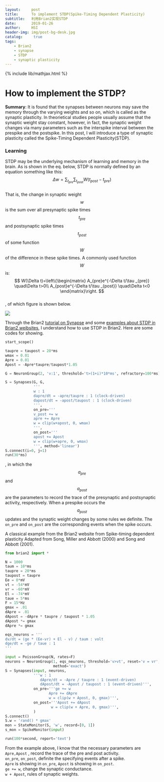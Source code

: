 ```yaml
---
layout:     post
title:      To implement STDP(Spike-Timing Dependent Plasticity)
subtitle:   利用Brian2实现STDP
date:       2019-01-26
author:     HSI
header-img: img/post-bg-desk.jpg
catalog: 	 true
tags:
    - Brian2
    - synapse
    - STDP
    - synaptic plasticity
---
```

{% include lib/mathjax.html %}

How to implement the STDP?
===

**Summary**: It is found that the synapses between neurons may save the memory through the varying weights and so on, which is called as
the synaptic plasticity. In theorietical studies people usually assume that the synaptic weight stay constant, however, in fact, the 
synaptic weight changes via many parameters such as the interspike interval between the prespike and the postspike. In this post, I will 
introduce a type of synaptic plasticity called the Spike-Timing Dependent Plasticity(STDP).
### Learning 
STDP may be the underlying mechanism of learning and memory in the brain. As is shown in the eq. below, STDP is normally defined by an 
equation something like this:<br>
$$\Delta w = \sum_{t_{pre}}\sum_{t_{post}}W(t_{post}-t_{pre})$$ <br>
That is, the change in synaptic weight $$w$$ is the sum over all presynaptic spike times $$t_{pre}$$ and postsynaptic spike times 
$$t_{post}$$ of some function $$W$$ of the difference in these spike times. A commonly used function $$W$$ is:<br>
$$
W(\Delta t)=\left\{\begin{matrix}
A_{pre}e^{-\Delta t/\tau _{pre}} \quad\Delta t>0\\ 
A_{post}e^{-\Delta t/\tau _{post}} \quad\Delta t<0
\end{matrix}\right.
$$<br>
, of which figure is shown below.

![](https://github.com/HardworkingChris/Brian2_Learning/raw/master/3-synapse/STDP.jpg)  

Through the Brian2 [tutorial on Synapse](https://brian2.readthedocs.io/en/stable/resources/tutorials/2-intro-to-brian-synapses.html) and
some [examples about STDP in Brian2 weibsites](https://brian2.readthedocs.io/en/stable/examples/synapses.STDP.html), I understand how to 
use STDP in Brian2.
Here are some codes for showing.
```py
start_scope()

taupre = taupost = 20*ms
wmax = 0.01
Apre = 0.01
Apost = -Apre*taupre/taupost*1.05

G = NeuronGroup(2, 'v:1', threshold='t>(1+i)*10*ms', refractory=100*ms)

S = Synapses(G, G,
             '''
             w : 1
             dapre/dt = -apre/taupre : 1 (clock-driven)
             dapost/dt = -apost/taupost : 1 (clock-driven)
             ''',
             on_pre='''
             v_post += w
             apre += Apre
             w = clip(w+apost, 0, wmax)
             ''',
             on_post='''
             apost += Apost
             w = clip(w+apre, 0, wmax)
             ''', method='linear')
S.connect(i=0, j=1)
run(30*ms)
```
, in which the $$a_{pre}$$ and $$a_{post}$$ are the parameters to record the trace of the presynaptic and postsynaptic activity, 
respectively. When a prespike occurs the $$a_{post}$$ updates and the synaptic weight changes by some rules we definite.
The `on_pre` and `on_post` are the corresponding events when the spike occurs.

A classical example from the Brian2 website from 
Spike-timing dependent plasticity Adapted from Song, Miller and Abbott (2000) and Song and Abbott (2001).
```py
from brian2 import *

N = 1000
taum = 10*ms
taupre = 20*ms
taupost = taupre
Ee = 0*mV
vt = -54*mV
vr = -60*mV
El = -74*mV
taue = 5*ms
F = 15*Hz
gmax = .01
dApre = .01
dApost = -dApre * taupre / taupost * 1.05
dApost *= gmax
dApre *= gmax

eqs_neurons = '''
dv/dt = (ge * (Ee-vr) + El - v) / taum : volt
dge/dt = -ge / taue : 1
'''

input = PoissonGroup(N, rates=F)
neurons = NeuronGroup(1, eqs_neurons, threshold='v>vt', reset='v = vr',
                      method='exact')
S = Synapses(input, neurons,
             '''w : 1
                dApre/dt = -Apre / taupre : 1 (event-driven)
                dApost/dt = -Apost / taupost : 1 (event-driven)''',
             on_pre='''ge += w
                    Apre += dApre
                    w = clip(w + Apost, 0, gmax)''',
             on_post='''Apost += dApost
                     w = clip(w + Apre, 0, gmax)''',
             )
S.connect()
S.w = 'rand() * gmax'
mon = StateMonitor(S, 'w', record=[0, 1])
s_mon = SpikeMonitor(input)

run(100*second, report='text')
```
From the example above, I know that the necessary parameters are <br>
`Apre,Apost` , record the trace of the pre and post activity.<br>
`on_pre`, `on_post`, definite the specifying events after a spike.<br>
`Apre` is showing in `on_pre`, `Apost` is showing in `on_post`. <br>
`ge += w`, change the synaptic conductance.<br>
`w + Apost`, rules of synaptic weights.
